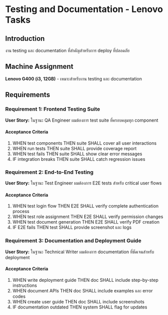 # Testing and Documentation - Lenovo Tasks

## Introduction
งาน testing และ documentation ที่สำคัญสำหรับการ deploy ที่ปลอดภัย

## Machine Assignment
**Lenovo G400 (i3, 12GB)** - เหมาะสำหรับงาน testing และ documentation

## Requirements

### Requirement 1: Frontend Testing Suite
**User Story:** ในฐานะ QA Engineer ผมต้องการ test suite ที่ครอบคลุมทุก component

#### Acceptance Criteria
1. WHEN test components THEN suite SHALL cover all user interactions
2. WHEN run tests THEN suite SHALL provide coverage report
3. WHEN test fails THEN suite SHALL show clear error messages
4. IF integration breaks THEN suite SHALL catch regression issues

### Requirement 2: End-to-End Testing
**User Story:** ในฐานะ Test Engineer ผมต้องการ E2E tests สำหรับ critical user flows

#### Acceptance Criteria
1. WHEN test login flow THEN E2E SHALL verify complete authentication process
2. WHEN test role assignment THEN E2E SHALL verify permission changes
3. WHEN test document generation THEN E2E SHALL verify PDF creation
4. IF E2E fails THEN test SHALL provide screenshot และ logs

### Requirement 3: Documentation and Deployment Guide
**User Story:** ในฐานะ Technical Writer ผมต้องการ documentation ที่ชัดเจนสำหรับ deployment

#### Acceptance Criteria
1. WHEN write deployment guide THEN doc SHALL include step-by-step instructions
2. WHEN document APIs THEN doc SHALL include examples และ error codes
3. WHEN create user guide THEN doc SHALL include screenshots
4. IF documentation outdated THEN system SHALL flag for updates